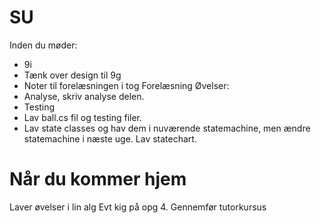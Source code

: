# SU
Inden du møder:
- 9i
- Tænk over design til 9g
-  Noter til forelæsningen i tog
Forelæsning
Øvelser:
- Analyse, skriv analyse delen. 
- Testing 
- Lav ball.cs fil og testing filer. 
- Lav state classes og hav dem i nuværende statemachine, men ændre statemachine i næste uge. Lav statechart.
# Når du kommer hjem
Laver øvelser i lin alg
Evt kig på opg 4. 
Gennemfør tutorkursus
